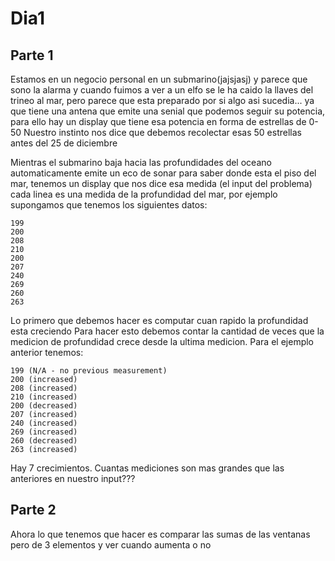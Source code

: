 # Dia1

## Parte 1
Estamos en un negocio personal en un submarino(jajsjasj) y parece que sono la alarma
y cuando fuimos a ver a un elfo se le ha caido la llaves del trineo al mar, pero
parece que esta preparado por si algo asi sucedia... ya que tiene una antena que
emite una senial que podemos seguir su potencia, para ello hay un display que tiene
esa potencia en forma de estrellas de 0-50
Nuestro instinto nos dice que debemos recolectar esas 50 estrellas antes del 25 de
diciembre

Mientras el submarino baja hacia las profundidades del oceano automaticamente emite
un eco de sonar para saber donde esta el piso del mar, tenemos un display que nos
dice esa medida (el input del problema) cada linea es una medida de la profundidad
del mar, por ejemplo supongamos que tenemos los siguientes datos:

```text
199
200
208
210
200
207
240
269
260
263
```

Lo primero que debemos hacer es computar cuan rapido la profundidad esta creciendo
Para hacer esto debemos contar la cantidad de veces que la medicion de profundidad
crece desde la ultima medicion. Para el ejemplo anterior tenemos:

```text
199 (N/A - no previous measurement)
200 (increased)
208 (increased)
210 (increased)
200 (decreased)
207 (increased)
240 (increased)
269 (increased)
260 (decreased)
263 (increased)
```

Hay 7 crecimientos. Cuantas mediciones son mas grandes que las anteriores en nuestro
input???

## Parte 2

Ahora lo que tenemos que hacer es comparar las sumas de las ventanas pero de 3
elementos y ver cuando aumenta o no
